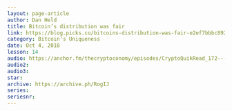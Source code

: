 ```yaml
---
layout: page-article
author: Dan Held
title: Bitcoin’s distribution was fair
link: https://blog.picks.co/bitcoins-distribution-was-fair-e2ef7bbbc892
category: Bitcoin's Uniqueness
date: Oct 4, 2018
lesson: 14
audio: https://anchor.fm/thecryptoconomy/episodes/CryptoQuikRead_172---Bitcoins-Distribution-Was-Fair-Dan-Held-e2ndp0/a-a7d5uv
audio2: 
audio3: 
star: 
archive: https://archive.ph/RogIJ
series: 
seriesnr: 
---
```

